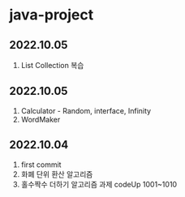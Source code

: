 # java-project

## 2022.10.05
1. List Collection 복습

## 2022.10.05
1. Calculator - Random, interface, Infinity
2. WordMaker

## 2022.10.04
1. first commit
2. 화폐 단위 환산 알고리즘
3. 홀수짝수 더하기 알고리즘
과제
codeUp 1001~1010

